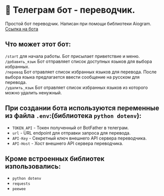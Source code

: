 
# 🔷 Телеграм бот - переводчик.
Простой бот переводчик. Написан при помощи библиотеки Aiogram. 
[Ссылка на бота](https://t.me/TextTraslateBot)

## Что может этот бот:
```/start``` для начала работы. Бот присылает приветствие и меню. <br>
```/добавить_язык``` Бот отправляет список доступных языков для выбора избранных.<br>
```/перевод``` Бот отравляет список избранных языков для перевода. После выбора языка предлагается ввести 
сообщение на русском для перевода.<br>
```/удалить_язык``` Бот отравляет список избранных языков из которого можно удалить ненужный.<br>



## При создании бота используются переменные из файла `.env`:(библиотека `python dotenv`):
* `TOKEN_API` - Токен полученный от BotFather в телеграм.
* `url` - URL endpoint для отправки запроса для перевода.
* `API-Key` - Секретный ключ внешнего API сервера переводчика.
* `API-Host` - Хост внешнего API сервера переводчика.


## Кроме встроенных библиотек изпользовались:
* `python dotenv`
* `requests`
* `peewee`